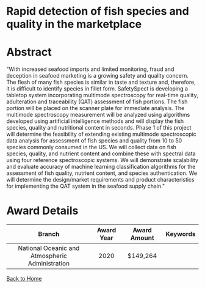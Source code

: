 
Rapid detection of fish species and quality in the marketplace
==============================================================

# Abstract


"With increased seafood imports and limited monitoring, fraud and deception in seafood marketing is a growing safety and quality concern. The flesh of many fish species is similar in taste and texture and, therefore, it is difficult to identify species in fillet form. SafetySpect is developing a tabletop system incorporating multimode spectroscopy for real-time quality, adulteration and traceability (QAT) assessment of fish portions. The fish portion will be placed on the scanner plate for immediate analysis. The multimode spectroscopy measurement will be analyzed using algorithms developed using artificial
intelligence methods and will display the fish species, quality and nutritional content in seconds.
Phase 1 of this project will determine the feasibility of extending existing multimode spectroscopic data analysis for assessment of fish species and quality from 10 to 50 species commonly consumed in the US. We will collect data on fish species, quality, and nutrient content and combine these with spectral data using four reference spectroscopic systems. We will demonstrate scalability and evaluate accuracy of machine learning classification algorithms for the assessment of fish quality, nutrient content, and species authentication. We will determine the design/market requirements and product characteristics for implementing the QAT system in the seafood supply chain."  

# Award Details

|Branch|Award Year|Award Amount|Keywords|
| :---: | :---: | :---: | :---: |
|National Oceanic and Atmospheric Administration|2020|$149,264||
  
  


[Back to Home](https://github.com/chrischow/dod_sbir_awards/Reports/CC/#832)
